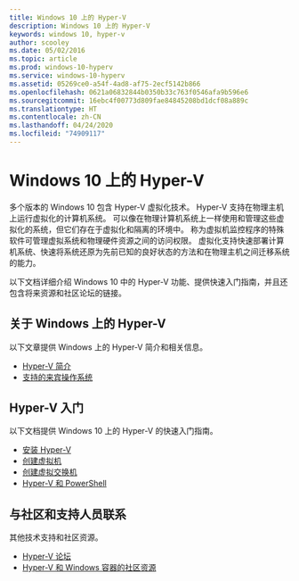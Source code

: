```yaml
---
title: Windows 10 上的 Hyper-V
description: Windows 10 上的 Hyper-V
keywords: windows 10, hyper-v
author: scooley
ms.date: 05/02/2016
ms.topic: article
ms.prod: windows-10-hyperv
ms.service: windows-10-hyperv
ms.assetid: 05269ce0-a54f-4ad8-af75-2ecf5142b866
ms.openlocfilehash: 0621a06832844b0350b33c763f0546afa9b596e6
ms.sourcegitcommit: 16ebc4f00773d809fae84845208bd1dcf08a889c
ms.translationtype: HT
ms.contentlocale: zh-CN
ms.lasthandoff: 04/24/2020
ms.locfileid: "74909117"
---
```

# <a name="hyper-v-on-windows-10"></a>Windows 10 上的 Hyper-V 

多个版本的 Windows 10 包含 Hyper-V 虚拟化技术。 Hyper-V 支持在物理主机上运行虚拟化的计算机系统。 可以像在物理计算机系统上一样使用和管理这些虚拟化的系统，但它们存在于虚拟化和隔离的环境中。 称为虚拟机监控程序的特殊软件可管理虚拟系统和物理硬件资源之间的访问权限。 虚拟化支持快速部署计算机系统、快速将系统还原为先前已知的良好状态的方法和在物理主机之间迁移系统的能力。

以下文档详细介绍 Windows 10 中的 Hyper-V 功能、提供快速入门指南，并且还包含将来资源和社区论坛的链接。 

## <a name="about-hyper-v-on-windows"></a>关于 Windows 上的 Hyper-V
以下文章提供 Windows 上的 Hyper-V 简介和相关信息。

* [Hyper-V 简介](./about/index.md)
* [支持的来宾操作系统](about/supported-guest-os.md)

## <a name="get-started-with-hyper-v"></a>Hyper-V 入门
以下文档提供 Windows 10 上的 Hyper-V 的快速入门指南。

* [安装 Hyper-V](quick-start/enable-hyper-v.md)
* [创建虚拟机](quick-start/create-virtual-machine.md)
* [创建虚拟交换机](quick-start/connect-to-network.md)
* [Hyper-V 和 PowerShell](quick-start/try-hyper-v-powershell.md)

## <a name="connect-with-community-and-support"></a>与社区和支持人员联系
其他技术支持和社区资源。

* [Hyper-V 论坛](https://social.technet.microsoft.com/Forums/windowsserver/home?forum=winserverhyperv)
* [Hyper-V 和 Windows 容器的社区资源](/virtualization/community/index.md)
